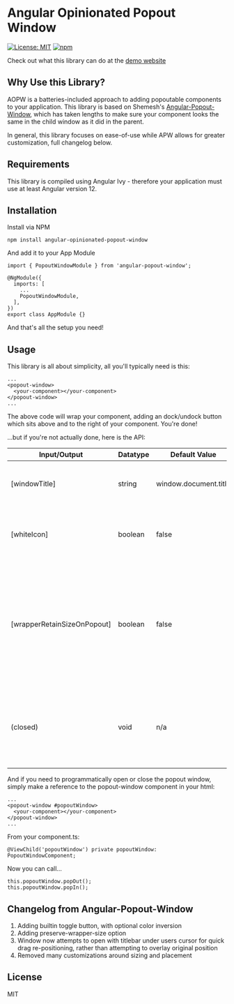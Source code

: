 # Angular Opinionated Popout Window

[![License: MIT](https://img.shields.io/badge/License-MIT-yellow.svg)](https://opensource.org/licenses/MIT)
[![npm](https://img.shields.io/npm/v/angular-popout-window)](https://www.npmjs.com/package/angular-popout-window)

Check out what this library can do at the [demo website](https://glimmer.github.io/angular-opinionated-popout-window/)

## Why Use this Library?
AOPW is a batteries-included approach to adding popoutable components to your application. This library is based on Shemesh's [Angular-Popout-Window](https://shemesh.github.io/angular-popout-window/), which has taken lengths to make sure your component looks the same in the child window as it did in the parent.

In general, this library focuses on ease-of-use while APW allows for greater customization, full changelog below.


## Requirements
This library is compiled using Angular Ivy - therefore your application must use at least Angular version 12. 


## Installation
Install via NPM

```
npm install angular-opinionated-popout-window

```

And add it to your App Module
```
import { PopoutWindowModule } from 'angular-popout-window';

@NgModule({
  imports: [
    ...
    PopoutWindowModule,
  ],
})
export class AppModule {}
```

And that's all the setup you need!


## Usage

This library is all about simplicity, all you'll typically need is this:

```
...
<popout-window>
  <your-component></your-component>
</popout-window>
...
```
The above code will wrap your component, adding an dock/undock button which sits above and to the right of your component. You're done!


...but if you're not actually done, here is the API:

| Input/Output                    | Datatype    | Default Value         | Description
| ------------------------------- | ----------- | --------------------- | -----------------------------
| \[windowTitle\]                 | string      | window.document.title | Sets the document title of the child window
| \[whiteIcon\]                   | boolean     | false                 | Inverts color of undock icon, e.g. for dark themes
| \[wrapperRetainSizeOnPopout\]   | boolean     | false                 | Whether container for popoutable component retains its dimensions on popout - allows you to optimize for UI stability, or UI density
| \(closed\)                      | void        | n/a                   | Emits on close, either via pop-in button or simply close of the child window


And if you need to programmatically open or close the popout window, simply make a reference to the popout-window component in your html:

```
...
<popout-window #popoutWindow>
  <your-component></your-component>
</popout-window>
...
```

From your component.ts:
```
@ViewChild('popoutWindow') private popoutWindow: PopoutWindowComponent;
```

Now you can call...
```
this.popoutWindow.popOut();
this.popoutWindow.popIn();
```

## Changelog from Angular-Popout-Window
1. Adding builtin toggle button, with optional color inversion
2. Adding preserve-wrapper-size option
3. Window now attempts to open with titlebar under users cursor for quick drag re-positioning, rather than attempting to overlay original position
4. Removed many customizations around sizing and placement

## License

MIT
